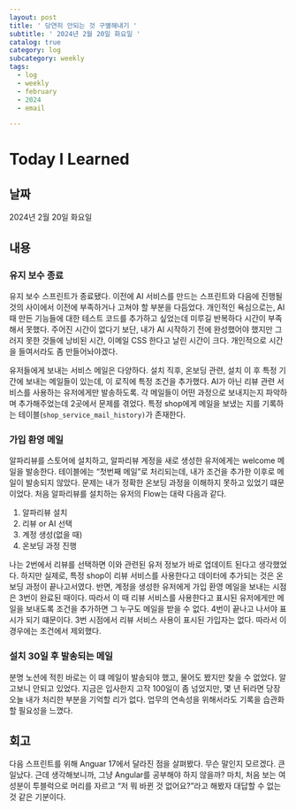 ```yaml
---
layout: post
title: ' 당연히 안되는 것 구별해내기 '
subtitle: ' 2024년 2월 20일 화요일 '
catalog: true
category: log
subcategory: weekly
tags:
  - log
  - weekly
  - february
  - 2024
  - email

---
```


# Today I Learned

## 날짜

2024년 2월 20일 화요일

## 내용

### 유지 보수 종료

 유지 보수 스프린트가 종료됐다. 이전에 AI 서비스를 만드는 스프린트와 다음에 진행될 것의 사이에서 이전에 부족하거나 고쳐야 할 부분을 다듬었다. 개인적인 욕심으로는, AI 때 만든 기능들에 대한 테스트 코드를 추가하고 싶었는데 미루길 반복하다 시간이 부족해서 못했다. 주어진 시간이 없다기 보단, 내가 AI 시작하기 전에 완성했어야 했지만 그러지 못한 것들에 낭비된 시간, 이메일 CSS 한다고 날린 시간이 크다. 개인적으로 시간을 들여서라도 좀 만들어놔야겠다.

 유저들에게 보내는 서비스 메일은 다양하다. 설치 직후, 온보딩 관련, 설치 이 후 특정 기간에 보내는 메일들이 있는데, 이 로직에 특정 조건을 추가했다. AI가 아닌 리뷰 관련 서비스를 사용하는 유저에게만 발송하도록. 각 메일들이 어떤 과정으로 보내지는지 파악하며 추가해주었는데 2곳에서 문제를 겪었다. 특정 shop에게 메일을 보냈는 지를 기록하는 테이블(`shop_service_mail_history)`가 존재한다.

### 가입 환영 메일

알파리뷰를 스토어에 설치하고, 알파리뷰 계정을 새로 생성한 유저에게는 welcome 메일을 발송한다. 테이블에는 “첫번째 메일”로 처리되는데, 내가 조건을 추가한 이후로 메일이 발송되지 않았다. 문제는 내가 정확한 온보딩 과정을 이해하지 못하고 있었기 떄문이었다. 처음 알파리뷰를 설치하는 유저의 Flow는 대략 다음과 같다.

1. 알파리뷰 설치
2. 리뷰 or AI 선택
3. 계정 생성(없을 때)
4. 온보딩 과정 진행

 나는 2번에서 리뷰를 선택하면 이와 관련된 유저 정보가 바로 업데이트 된다고 생각했었다. 하지만 실제로, 특정 shop이 리뷰 서비스를 사용한다고 데이터에 추가되는 것은 온보딩 과정이 끝나고서였다. 반면, 계정을 생성한 유저에게 가입 환영 메일을 보내는 시점은 3번이 완료된 때이다. 따라서 이 때 리뷰 서비스를 사용한다고 표시된 유저에게만 메일을 보내도록 조건을 추가하면 그 누구도 메일을 받을 수 없다. 4번이 끝나고 나서야 표시가 되기 떄문이다. 3번 시점에서 리뷰 서비스 사용이 표시된 가입자는 없다. 따라서 이 경우에는 조건에서 제외했다.

### 설치 30일 후 발송되는 메일

분명 노션에 적힌 바로는 이 떄 메일이 발송되야 했고, 물어도 봤지만 찾을 수 없었다. 알고보니 안되고 있었다. 지금은 입사한지 고작 100일이 좀 넘었지만, 몇 년 뒤라면 당장 오늘 내가 처리한 부분을 기억할 리가 없다. 업무의 연속성을 위해서라도 기록을 습관화할 필요성을 느꼈다.

## 회고

다음 스프린트를 위해 Anguar 17에서 달라진 점을 살펴봤다. 무슨 말인지 모르겠다. 큰일났다. 근데 생각해보니까, 그냥 Angular를 공부해야 하지 않을까? 마치, 처음 보는 여성분이 투블럭으로 머리를 자르고 “저 뭐 바뀐 것 없어요?”라고 해봤자 대답할 수 없는 것 같은 기분이다.
